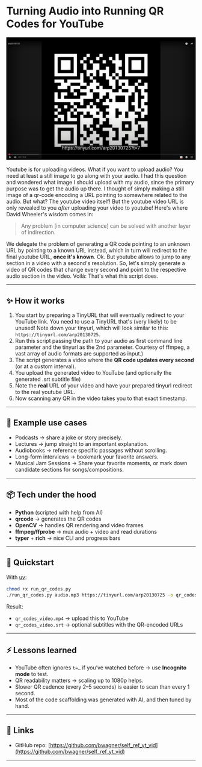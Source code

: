# Turning Audio into Running QR Codes for YouTube

[![QR video demo](assets/screenshot.png)](https://www.youtube.com/watch?v=deqMGh-Hu2w)


Youtube is for uploading videos. What if you want to upload audio? You need at
least a still image to go along with your audio. I had this question and
wondered what image I should upload with my audio, since the primary purpose
was to get the audio up there. I thought of simply making a still image of a
qr-code encoding a URL pointing to somewhere related to the audio. But what?
The youtube video itself! But the youtube video URL is only revealed to you
*after* uploading your video to youtube! Here's where David Wheeler's wisdom
comes in:

> Any problem [in computer science] can be solved with another layer of indirection.

We delegate the problem of generating a QR code pointing to an unknown URL by
pointing to a known URL instead, which in turn will redirect to the final youtube
URL, __once it's known__. Ok. But youtube allows to jump to any section in a video
with a second's resolution. So, let's simply generate a video of QR codes that
change every second and point to the respective audio section in the video.
Voilà: That's what this script does.

---

## ✨ How it works

1. You start by preparing a TinyURL that will eventually redirect to your YouTube link.
   You need to use a TinyURL that's (very likely) to be unused! Note down your
   tinyurl, which will look similar to this: `https://tinyurl.com/arp20130725`.
2. Run this script passing the path to your audio as first command line parameter and
   the tinyurl as the 2nd parameter. Courtesy of ffmpeg, a vast array of audio formats
   are supported as input.)
3. The script generates a video where the **QR code updates every second** (or at a custom interval).
4. You upload the generated video to YouTube (and optionally the generated .srt subtitle file)
5. Note the **real** URL of your video and have your prepared tinyurl redirect to the
   real youtube URL.
6. Now scanning any QR in the video takes you to that exact timestamp.

---

## 🧩 Example use cases

- Podcasts → share a joke or story precisely.
- Lectures → jump straight to an important explanation.
- Audiobooks → reference specific passages without scrolling.
- Long-form interviews → bookmark your favorite answers.
- Musical Jam Sessions → Share your favorite moments, or mark down candidate sections for songs/compositions.

---

## 📦 Tech under the hood

- **Python** (scripted with help from AI)
- **qrcode** → generates the QR codes
- **OpenCV** → handles QR rendering and video frames
- **ffmpeg/ffprobe** → mux audio + video and read durations
- **typer** + **rich** → nice CLI and progress bars

---

## 🚀 Quickstart

With [uv](https://github.com/astral-sh/uv):

```bash
chmod +x run_qr_codes.py
./run_qr_codes.py audio.mp3 https://tinyurl.com/arp20130725 -o qr_codes_video.mp4 -d 1
```

Result:  
- `qr_codes_video.mp4` → upload this to YouTube  
- `qr_codes_video.srt` → optional subtitles with the QR-encoded URLs

---

## ⚡ Lessons learned

- YouTube often ignores `t=…` if you’ve watched before → use **Incognito mode** to test.  
- QR readability matters → scaling up to 1080p helps.  
- Slower QR cadence (every 2–5 seconds) is easier to scan than every 1 second.  
- Most of the code scaffolding was generated with AI, and then tuned by hand.

---

## 🔗 Links

- GitHub repo: [https://github.com/bwagner/self_ref_yt_vid](https://github.com/bwagner/self_ref_yt_vid)

---

